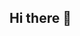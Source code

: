 ## Hi there 👋

<!--
**HyenDine/HyenDine** is a ✨ _special_ ✨ repository because its `README.md` (this file) appears on your GitHub profile.

Here are some ideas to get you started:

- 🔭 I’m currently working on developing my skills as a programmer
- 🌱 I’m currently learning The Swift Programming language and basics of computer science 
- 👯 I’m looking to collaborate on building an amazing space!
- 🤔 I’m looking for help with learning to think like a programmer. 
- 💬 Ask me about anything!
- 📫 How to reach me: hehehe, we just met 😬
- 😄 Pronouns: Umm.. I'm a guy lol.
- ⚡ Fun fact: I'm actually a licensed broker!
-->
